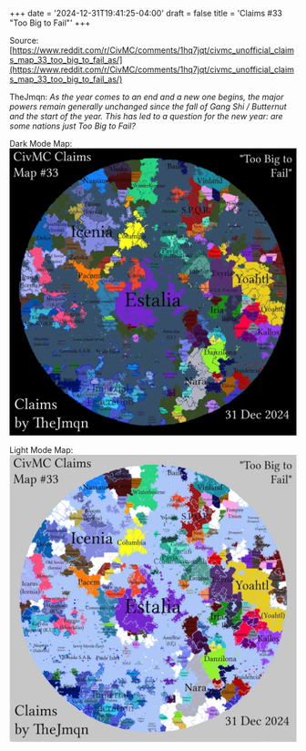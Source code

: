 +++
date = '2024-12-31T19:41:25-04:00'
draft = false
title = 'Claims #33 "Too Big to Fail"'
+++

Source: [https://www.reddit.com/r/CivMC/comments/1hq7jqt/civmc_unofficial_claims_map_33_too_big_to_fail_as/](https://www.reddit.com/r/CivMC/comments/1hq7jqt/civmc_unofficial_claims_map_33_too_big_to_fail_as/)

TheJmqn: *As the year comes to an end and a new one begins, the major powers remain generally unchanged since the fall of Gang Shi / Butternut and the start of the year. This has led to a question for the new year: are some nations just Too Big to Fail?*

Dark Mode Map:
[![Claims #33](https://raw.githubusercontent.com/CivMC-Map-Archive/civmc-map-archive.github.io/refs/heads/main/static/images/CivMC-Claims-33.webp)](https://raw.githubusercontent.com/CivMC-Map-Archive/civmc-map-archive.github.io/refs/heads/main/static/images/CivMC-Claims-33.webp)

Light Mode Map:
[![Claims #33 Light](https://raw.githubusercontent.com/CivMC-Map-Archive/civmc-map-archive.github.io/refs/heads/main/static/images/CivMC-Claims-33-Light.webp)](https://raw.githubusercontent.com/CivMC-Map-Archive/civmc-map-archive.github.io/refs/heads/main/static/images/CivMC-Claims-33-Light.webp)

